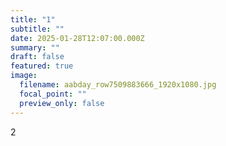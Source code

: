 ```yaml
---
title: "1"
subtitle: ""
date: 2025-01-28T12:07:00.000Z
summary: ""
draft: false
featured: true
image:
  filename: aabday_row7509883666_1920x1080.jpg
  focal_point: ""
  preview_only: false
---
```

2
